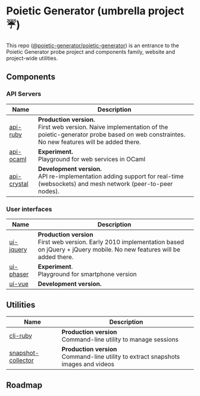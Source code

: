 # Poietic Generator (umbrella project :umbrella:)

<!-- inspired by https://github.com/marp-team/marp -->

This repo ([@poietic-generator/poietic-generator]()) is an entrance to the Poietic Generator probe project and components family, website and project-wide utilities.

## Components

### API Servers

| Name | Description | 
|---   |---          |
| [api-ruby](https://github.com/poietic-generator/poietic-generator-api-ruby) | __Production version.__<br/> First web version. Naive implementation of the poietic-generator probe based on web constraintes. No new features will be added there. |
| [api-ocaml](https://github.com/poietic-generator/poietic-generator-api-ocaml) | __Experiment.__<br/> Playground for web services in OCaml |
| [api-crystal](https://github.com/poietic-generator/poietic-generator-api-crystal) | __Development version.__<br/> API re-implementation adding support for real-time (websockets) and mesh network (peer-to-peer nodes). |

### User interfaces

| Name | Description |
|---   |---          |
| [ui-jquery](https://github.com/poietic-generator/poietic-generator-ui-jquery) | __Production version__<br/> First web version. Early 2010 implementation based on jQuery + jQuery mobile. No new features will be added there. |
| [ui-phaser](https://github.com/poietic-generator/poietic-generator-ui-phaser) | __Experiment__.<br/> Playground for smartphone version |
| [ui-vue](https://github.com/poietic-generator/poietic-generator-ui-vue) | __Development version.__<br/>  |

## Utilities

| Name | Description |
|---   |---          |
| [cli-ruby](https://github.com/poietic-generator/poietic-generator-api-ruby) | __Production version__<br/> Command-line utility to manage sessions |
| [snapshot-collector](https://github.com/poietic-generator/poietic-generator-api-ruby) | __Production version__<br/> Command-line utility to extract snapshots images and videos |

## Roadmap



